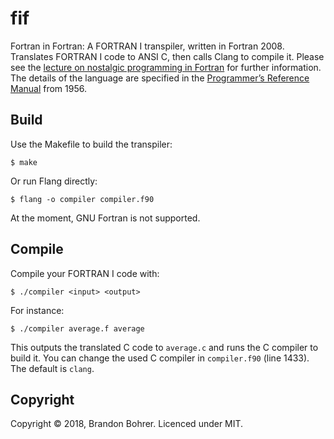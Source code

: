 # fif
Fortran in Fortran: A FORTRAN I transpiler, written in Fortran 2008. Translates
FORTRAN I code to ANSI C, then calls Clang to compile it. Please see the
[lecture on nostalgic programming in Fortran](http://www.contrib.andrew.cmu.edu/~wmaynes/lect/lecture01.pdf)
for further information. The details of the language are specified in the
[Programmer’s Reference Manual](https://www.fortran.com/FortranForTheIBM704.pdf)
from 1956.

## Build
Use the Makefile to build the transpiler:
```
$ make
```
Or run Flang directly:
```
$ flang -o compiler compiler.f90
```
At the moment, GNU Fortran is not supported.

## Compile
Compile your FORTRAN I code with:
```
$ ./compiler <input> <output>
```
For instance:
```
$ ./compiler average.f average
```
This outputs the translated C code to `average.c` and runs the C compiler to
build it. You can change the used C compiler in `compiler.f90` (line 1433).
The default is `clang`.

## Copyright
Copyright © 2018, Brandon Bohrer. Licenced under MIT.
